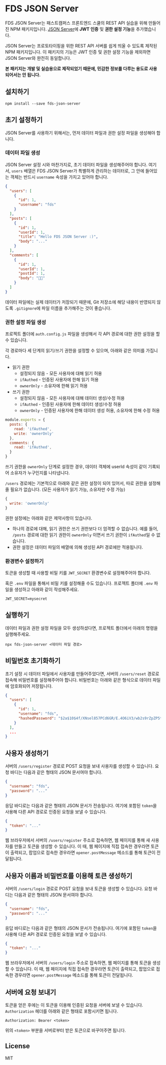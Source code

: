 # FDS JSON Server

FDS JSON Server는 패스트캠퍼스 프론트엔드 스쿨의 REST API 실습을 위해 만들어진 NPM 패키지입니다. [JSON Server](https://www.npmjs.com/package/json-server)에 **JWT 인증** 및 **권한 설정 기능**을 추가했습니다.

JSON Server는 프로토타이핑을 위한 REST API 서버를 쉽게 띄울 수 있도록 제작된 NPM 패키지입니다. 이 패키지의 기능은 JWT 인증 및 권한 설정 기능을 제외하면 JSON Server와 완전히 동일합니다.

**본 패키지는 개발 및 실습용으로 제작되었기 때문에, 민감한 정보를 다루는 용도로 사용되어서는 안 됩니다.**

## 설치하기

```
npm install --save fds-json-server
```

## 초기 설정하기

JSON Server를 사용하기 위해서는, 먼저 데이터 파일과 권한 설정 파일을 생성해야 합니다.

### 데이터 파일 생성

JSON Server 설정 시와 마찬가지로, 초기 데이터 파일을 생성해주어야 합니다. 여기서, `users` 배열은 FDS JSON Server가 특별하게 관리하는 데이터로, 그 안에 들어있는 객체는 반드시 `username` 속성을 가지고 있어야 합니다.

```json
{
  "users": [
    {
      "id": 1,
      "username": "fds"
    }
  ],
  "posts": [
    {
      "id": 1,
      "userId": 1,
      "title": "Hello FDS JSON Server :)",
      "body": "..."
    }
  ],
  "comments": [
    {
      "id": 1,
      "userId": 1,
      "postId": 1,
      "body": "🍺🎉"
    }
  ]
}
```

데이터 파일에는 실제 데이터가 저장되기 때문에, Git 저장소에 해당 내용이 반영되지 않도록 `.gitignore`에 파일 이름을 추가해주는 것이 좋습니다.

### 권한 설정 파일 생성

프로젝트 폴더에 `auth.config.js` 파일을 생성해서 각 API 경로에 대한 권한 설정을 할 수 있습니다.

각 경로마다 세 단계의 읽기/쓰기 권한을 설정할 수 있으며, 아래와 같은 의미를 가집니다.

- 읽기 권한
  - 설정되지 않음 - 모든 사용자에 대해 읽기 허용
  - `ifAuthed` - 인증된 사용자에 한해 읽기 허용
  - `ownerOnly` - 소유자에 한해 읽기 허용
- 쓰기 권한
  - 설정되지 않음 - 모든 사용자에 대해 데이터 생성/수정 허용
  - `ifAuthed` - 인증된 사용자에 한해 데이터 생성/수정 허용
  - `ownerOnly` - 인증된 사용자에 한해 데이터 생성 허용, 소유자에 한해 수정 허용

```js
module.exports = {
  posts: {
    read: 'ifAuthed',
    write: 'ownerOnly'
  },
  comments: {
    read: 'ifAuthed',
  }
}
```

쓰기 권한을 `ownerOnly` 단계로 설정한 경우, 데이터 객체에 userId 속성이 같이 기록되어 소유자가 누구인지를 나타냅니다.

`/users` 경로에는 기본적으로 아래와 같은 권한 설정이 되어 있어서, 따로 권한을 설정해 줄 필요가 없습니다. (모든 사용자가 읽기 가능, 소유자만 수정 가능)

```js
{
  write: 'ownerOnly'
}
```

권한 설정에는 아래와 같은 제약사항이 있습니다.

- 하나의 경로에 대해, 읽기 권한은 쓰기 권한보다 더 엄격할 수 없습니다. 예를 들어, `/posts` 경로에 대한 읽기 권한이 `ownerOnly` 이면서 쓰기 권한이 `ifAuthed`일 수 없습니다.
- 권한 설정은 데이터 파일의 배열에 의해 생성된 API 경로에만 적용됩니다.

### 환경변수 설정하기

토큰을 생성할 때 사용할 비밀 키를 `JWT_SECRET` 환경변수로 설정해주어야 합니다.

혹은 `.env` 파일을 통해서 비밀 키를 설정해줄 수도 있습니다. 프로젝트 폴더에 `.env` 파일을 생성하고 아래와 같이 작성해주세요.

```
JWT_SECRET=mysecret
```

## 실행하기

데이터 파일과 권한 설정 파일을 모두 생성하셨다면, 프로젝트 폴더에서 아래의 명령을 실행해주세요.

```
npx fds-json-server <데이터 파일 경로>
```

## 비밀번호 초기화하기

초기 설정 시 데이터 파일에서 사용자를 만들어주었다면, 서버의 `/users/reset` 경로로 접속해 비밀번호를 설정해주어야 합니다. 비밀번호는 아래와 같은 형식으로 데이터 파일에 암호화되어 저장됩니다.

```json
{
  "users": [
    {
      "id": 1,
      "username": "fds",
      "hashedPassword": "$2a$10$4f/XNsel857PCd6GR/E.4O6iV3/wb2s9rZpZP5td0tU3PKF/47R/i"
    }
  ],
  ...
}
```

## 사용자 생성하기

서버의 `/users/register` 경로로 POST 요청을 보내 사용자를 생성할 수 있습니다. 요청 바디는 다음과 같은 형태의 JSON 문서여야 합니다.

```json
{
  "username": "fds",
  "password": "..."
}
```

응답 바디로는 다음과 같은 형태의 JSON 문서가 전송됩니다. 여기에 포함된 `token`을 사용해 다른 API 경로로 인증된 요청을 보낼 수 있습니다.

```json
{
  "token": "..."
}
```

웹 브라우저에서 서버의 `/users/register` 주소로 접속하면, 웹 페이지를 통해 새 사용자를 만들고 토큰을 생성할 수 있습니다. 이 때, 웹 페이지에 직접 접속한 경우라면 토큰이 출력되고, 팝업으로 접속한 경우라면 `opener.postMessage` 메소드를 통해 토큰이 전달됩니다.

## 사용자 이름과 비밀번호를 이용해 토큰 생성하기

서버의 `/users/login` 경로로 POST 요청을 보내 토큰을 생성할 수 있습니다. 요청 바디는 다음과 같은 형태의 JSON 문서여야 합니다.

```json
{
  "username": "fds",
  "password": "..."
}
```

응답 바디로는 다음과 같은 형태의 JSON 문서가 전송됩니다. 여기에 포함된 `token`을 사용해 다른 API 경로로 인증된 요청을 보낼 수 있습니다.

```json
{
  "token": "..."
}
```

웹 브라우저에서 서버의 `/users/login` 주소로 접속하면, 웹 페이지를 통해 토큰을 생성할 수 있습니다. 이 때, 웹 페이지에 직접 접속한 경우라면 토큰이 출력되고, 팝업으로 접속한 경우라면 `opener.postMessage` 메소드를 통해 토큰이 전달됩니다.

## 서버에 요청 보내기

토큰을 얻은 후에는 이 토큰을 이용해 인증된 요청을 서버에 보낼 수 있습니다. `Authorization` 헤더를 아래와 같은 형태로 포함시키면 됩니다.

```
Authorization: Bearer <token>
```

위의 `<token>` 부분을 서버로부터 받은 토큰으로 바꾸어주면 됩니다.

## License

MIT
